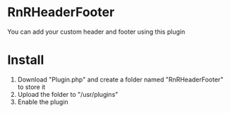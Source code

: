 # RnRHeaderFooter
You can add your custom header and footer using this plugin

# Install
1. Download "Plugin.php" and create a folder named "RnRHeaderFooter" to store it
2. Upload the folder to "/usr/plugins"
3. Enable the plugin
